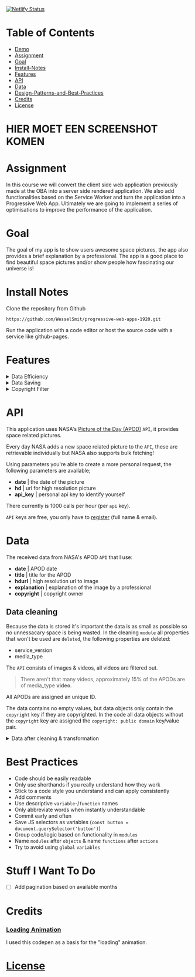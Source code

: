 [![Netlify Status](https://api.netlify.com/api/v1/badges/dfd9d0c6-ce60-4e14-9b56-61435eb833a8/deploy-status)](https://app.netlify.com/sites/progressive-web-apps-1920/deploys)

# Table of Contents
* [Demo](https://progressive-web-apps-1920.netlify.com)
* [Assignment](#assignment)
* [Goal](#goal)
* [Install-Notes](#install-notes)
* [Features](#features)
* [API](#api)
* [Data](#data)
* [Design-Patterns-and-Best-Practices](#design-patterns-and-best-practices)
* [Credits](#credits)
* [License](#license)

# HIER MOET EEN SCREENSHOT KOMEN

# Assignment

In this course we will convert the client side web application previously made at the OBA into a server side rendered application. We also add functionalities based on the Service Worker and turn the application into a Progressive Web App. Ultimately we are going to implement a series of optimisations to improve the performance of the application.

# Goal 
The goal of my app is to show users awesome space pictures, the app also provides a brief explanation by a professional. The app is a good place to find beautiful space pictures and/or show people how fascinating our universe is! 

# Install Notes

Clone the repository from Github

`https://github.com/WesselSmit/progressive-web-apps-1920.git`

Run the application with a code editor or host the source code with a service like github-pages.

# Features

<details><summary>Data Efficiency</summary>

This application retrieves many high resolution images, because these images do not change, they are not retrieved every time. The retrieved data is stored in `local JSON`. The next time the application is started, the application will look in the `local JSON`. There are 3 possible situations:

- **Data is empty** | all pictures of this year are `fetched` & stored in `local JSON`
- **Data is complete** | data is loaded from `local JSON`
- **Data exists but is incomplete** | data is loaded from `local JSON`, code determines what the most recent piece of data is, `fetches` missing data (uses most recent date in `local JSON` as startingpoint) & stores updated data in `local JSON`

This has 2 benefits:
- Reduces the number of `API` calls
- Only `fetches` missing data 

</details>

<details><summary>Data Saving</summary>

Not everything from the data that the `API` returns is important, all unnecessary data object keys are deleted. This means the application uses a more compact data object which enhances the performance, also resulting in a smaller JSON file.

</details>

<details><summary>Copyright Filter</summary>

This application allows the user to filter the pictures by copyright. The available filter options are:
- **copyright** | show only the copyrighted pictures
- **non-copyright** | show only the non-copyright pictures (public domain owns theses pictures)
- **all** | show all pictures

This features helps users find usable pictures for their own work/projects.

</details>

# API

This application uses NASA's [Picture of the Day (APOD)](https://api.nasa.gov/) `API`, it provides space related pictures.

Every day NASA adds a new space related picture to the `API`, these are retrievable individually but NASA also supports bulk fetching!

Using parameters you're able to create a more personal request, the following parameters are available;
* **date** | the date of the picture 
* **hd** | url for high resolution picture
* **api_key** | personal api key to identify yourself 

There currently is 1000 calls per hour (per `api` key).

`API` keys are free, you only have to [register](https://api.nasa.gov/) (full name & email).

# Data 
The received data from NASA's APOD `API` that I use:
* **date** | APOD date 
* **title** | title for the APOD
* **hdurl** | high resolution url to image
* **explanation** | explanation of the image by a professional
* **copyright** | copyright owner

## Data cleaning

Because the data is stored it's important the data is as small as possible so no unnessacary space is being wasted. In the cleaning `module` all properties that won't be used are `deleted`, the following properties are deleted:
* service_version
* media_type

The `API` consists of images & videos, all videos are filtered out.

> There aren't that many videos, approximately 15% of the APODs are of media_type **video**.

All APODs are assigned an unique ID.

The data contains no empty values, but data objects only contain the `copyright` key if they are copyrighted. In the code all data objects without the `copyright` key are assigned the `copyright: public domain` key/value pair.

<details><summary>Data after cleaning & transformation</summary>
<img src="https://user-images.githubusercontent.com/45405413/74860015-42b30280-5348-11ea-9e0b-f6a2ddb63227.png">
</details>

# Best Practices
* Code should be easily readable
* Only use shorthands if you really understand how they work
* Stick to a code style you understand and can apply consistently
* Add comments
* Use descriptive `variable`-/`function` names
* Only abbreviate words when instantly understandable
* Commit early and often
* Save JS selectors as variables (`const button = document.querySelector('button')`)
* Group code/logic based on functionality in `modules` 
* Name `modules` after `objects` & name `functions` after `actions`
* Try to avoid using `global` `variables` 

# Stuff I Want To Do

- [ ] Add pagination based on available months

# Credits

### [Loading Animation](https://codepen.io/vank0/pen/mARwLg?editors=1100)

I used this codepen as a basis for the "loading" animation.

# [License](https://github.com/WesselSmit/progressive-weba-apps-1920/blob/master/LICENSE)
